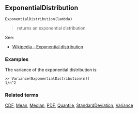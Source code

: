 ## ExponentialDistribution

```
ExponentialDistribution(lambda)
```

> returns an exponential distribution.
    
See:  
* [Wikipedia - Exponential distribution](https://en.wikipedia.org/wiki/Exponential_distribution)
 
 
### Examples

The variance of the exponential distribution is

```
>> Variance(ExponentialDistribution(n))
1/n^2
```

### Related terms 
[CDF](CDF.md), [Mean](Mean.md), [Median](Mean.md), [PDF](PDF.md), [Quantile](Quantile.md), [StandardDeviation](StandardDeviation.md), [Variance](Variance.md) 